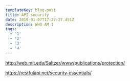 ```yaml
---
templateKey: blog-post
title: API security
date: 2019-01-07T17:27:27.451Z
description: WHO AM I
tags:
  - '1'
  - '2'
  - '3'
  - '4'
---
```

http://web.mit.edu/Saltzer/www/publications/protection/



https://restfulapi.net/security-essentials/
